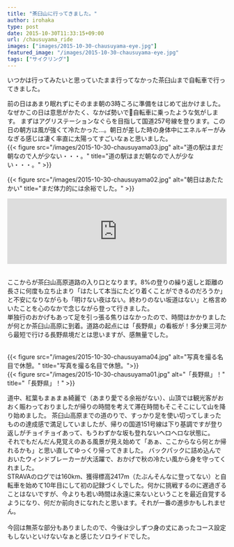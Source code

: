 ```yaml
---
title: "茶臼山に行ってきました。"
author: irohaka
type: post
date: 2015-10-30T11:33:15+09:00
url: /chausuyama_ride
images: ["images/2015-10-30-chausuyama-eye.jpg"]
featured_image: "/images/2015-10-30-chausuyama-eye.jpg"
tags: ["サイクリング"]
---
```


いつかは行ってみたいと思っていたまま行ってなかった茶臼山まで自転車で行ってきました。<!--more-->


前の日はあまり眠れずにそのまま朝の3時ころに準備をはじめて出かけました。なぜかこの日は意思がかたく、なかば勢いで自転車に乗ったような気がします。  まずはアグリステーションなぐらを目指して国道257号線を登ります。この日の朝方は風が強くて冷たかった…。朝日が差した時の身体中にエネルギーがみなぎる感じは凄く率直に太陽ってすごいなぁと思いました。
<br>
{{< figure src="/images/2015-10-30-chausuyama03.jpg" alt="道の駅はまだ朝なので人が少ない・・・。" title="道の駅はまだ朝なので人が少ない・・・。" >}} 
<br>

{{< figure src="/images/2015-10-30-chausuyama02.jpg" alt="朝日はあたたかい" title="まだ体力的には余裕でした。" >}} 
<br>
<div class="g-map">
    <iframe
        src="https://www.google.com/maps/embed?pb=!1m18!1m12!1m3!1d3261.3305365414026!2d137.53193825058253!3d35.17331338021926!2m3!1f0!2f0!3f0!3m2!1i1024!2i768!4f13.1!3m3!1m2!1s0x601b53e0a12b9a73%3A0x1ea64a6e0f511266!2z6YGT44Gu6aeFIOOCouOCsOODquOCueODhuODvOOCt-ODp-ODs-OBquOBkOOCiQ!5e0!3m2!1sja!2sjp!4v1568348492735!5m2!1sja!2sjp"
        width="100%"
        height="auto"
        frameborder="0"
        style="border:0"
        allowfullscreen
    >
    </iframe>
</div>
<br>

ここからが茶臼山高原道路の入り口となります。8%の登りの繰り返しと距離の長さに何度も立ち止まり「はたして本当にたどり着くことができるのだろうか」と不安になりながらも「明けない夜はない。終わりのない坂道はない」と格言めいたことを心のなかで念じながら登って行きました。  
単独行のおかげもあって足を引っ張る焦りはなかったので、時間はかかりましたが何とか茶臼山高原に到着。道路の起点には「長野県」の看板が！多分東三河から最短で行ける長野県境だとは思いますが、感無量でした。

<br>
{{< figure src="/images/2015-10-30-chausuyama04.jpg" alt="写真を撮る名目で休憩。" title="写真を撮る名目で休憩。">}} 
<br>
{{< figure src="/images/2015-10-30-chausuyama01.jpg" alt="「長野県」！" title="「長野県」！" >}} 
<br>

道中、紅葉もまぁまぁ綺麗で（あまり愛でる余裕がない）、山頂では観光客がおおく賑わっておりましたが帰りの時間を考えて滞在時間もそこそこにして山を降り始めました。
茶臼山高原までの道のりで、すっかり足を使い切ってしまったものの達成感で満足していましたが、帰りの国道151号線は下り基調ですが登り返しがチョイチョイあって、もうわずかな坂も登れないヘロヘロな状態に。  
それでもだんだん見覚えのある風景が見え始めて「あぁ、ここからなら何とか帰れるかも」と思い直してゆっくり帰ってきました。
バックパックに詰め込んでおいたウィンドブレーカーが大活躍で、おかげで秋の冷たい風から身を守ってくれました。
<br>
STRAVAのログでは160km、獲得標高2417m（たぶんそんなに登ってない）と自転車を始めて10年目にして初の記録づくしでした。何かに挑戦するのに遅過ぎることはないですが、今よりも若い時間は永遠に来ないということを最近自覚するようになり、何だか前向きになれたと思います。それが一番の進歩かもしれません。  
<br>
今回は無茶な部分もありましたので、今後は少しずつ身の丈にあったコース設定もしないといけないなぁと感じたソロライドでした。
